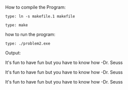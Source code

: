 How to compile the Program:

	type: ln -s makefile.1 makefile
	
	type: make
	
	
how to run the program:

	type: ./problem2.exe


Output:

It's fun to have fun but you have to know how
-Dr. Seuss

It's fun to have fun but you have to know how
-Dr. Seuss

It's fun to have fun but you have to know how
-Dr. Seuss
